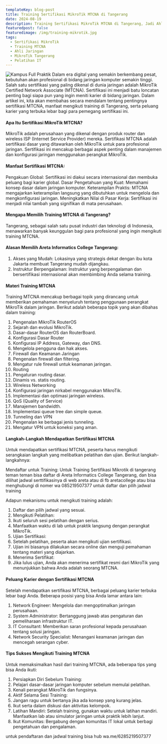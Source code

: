 ```yaml
---
templateKey: blog-post
title: Training Sertifikasi MikroTik MTCNA di Tangerang
date: 2024-08-19
description: Training Sertifikasi MikroTik MTCNA di Tangerang, Jadi Ahli Jaringan Bersertifikasi Global!
featuredpost: false
featuredimage: /img/training-mikrotik.jpg
tags:
  - Sertifikasi MikroTik
  - Training MTCNA
  - Ahli Jaringan
  - MikroTik Tangerang
  - Pelatihan IT
---
```


![Kampus Full Praktik](/img/training-mikrotik.jpg "Kampus Full Praktik")
Dalam era digital yang semakin berkembang pesat, kebutuhan akan profesional di bidang jaringan komputer semakin tinggi. Salah satu sertifikasi yang paling dikenal di dunia jaringan adalah MikroTik Certified Network Associate (MTCNA). Sertifikasi ini menjadi batu loncatan penting bagi siapa pun yang ingin meniti karier di bidang jaringan. Dalam artikel ini, kita akan membahas secara mendalam tentang pentingnya sertifikasi MTCNA, manfaat mengikuti training di Tangerang, serta peluang karier yang terbuka lebar bagi para pemegang sertifikasi ini.

#### Apa Itu Sertifikasi MikroTik MTCNA?
MikroTik adalah perusahaan yang dikenal dengan produk router dan wireless ISP (Internet Service Provider) mereka. Sertifikasi MTCNA adalah sertifikasi dasar yang ditawarkan oleh MikroTik untuk para profesional jaringan. Sertifikasi ini mencakup berbagai aspek penting dalam manajemen dan konfigurasi jaringan menggunakan perangkat MikroTik.

#### Manfaat Sertifikasi MTCNA:

Pengakuan Global: Sertifikasi ini diakui secara internasional dan membuka peluang bagi karier global.
Dasar Pengetahuan yang Kuat: Memahami konsep dasar dalam jaringan komputer.
Keterampilan Praktis: MTCNA mengajarkan keterampilan langsung yang dibutuhkan untuk mengelola dan mengkonfigurasi jaringan.
Meningkatkan Nilai di Pasar Kerja: Sertifikasi ini menjadi nilai tambah yang signifikan di mata perusahaan.

#### Mengapa Memilih Training MTCNA di Tangerang?
Tangerang, sebagai salah satu pusat industri dan teknologi di Indonesia, menawarkan banyak keunggulan bagi para profesional yang ingin mengikuti training MTCNA.

#### Alasan Memilih Areta Informatics College Tangerang:

1. Akses yang Mudah: Lokasinya yang strategis dekat dengan ibu kota Jakarta membuat Tangerang mudah dijangkau.
2. Instruktur Berpengalaman: Instruktur yang berpengalaman dan bersertifikasi internasional akan membimbing Anda selama training.

#### Materi Training MTCNA
Training MTCNA mencakup berbagai topik yang dirancang untuk memberikan pemahaman menyeluruh tentang penggunaan perangkat MikroTik dalam jaringan. Berikut adalah beberapa topik yang akan dibahas dalam training:

1. Pengenalan MikroTik RouterOS
2. Sejarah dan evolusi MikroTik.
3. Dasar-dasar RouterOS dan RouterBoard.
4. Konfigurasi Dasar Router
5. Konfigurasi IP Address, Gateway, dan DNS.
6. Mengelola pengguna dan hak akses.
7. Firewall dan Keamanan Jaringan
8. Pengenalan firewall dan filtering.
9. Mengatur rule firewall untuk keamanan jaringan.
10. Routing
11. Pengaturan routing dasar.
12. Dinamis vs. statis routing.
13. Wireless Networking
14. Konfigurasi jaringan nirkabel menggunakan MikroTik.
15. Implementasi dan optimasi jaringan wireless.
16. QoS (Quality of Service)
17. Manajemen bandwidth.
18. Implementasi queue tree dan simple queue.
19. Tunneling dan VPN
20. Pengenalan ke berbagai jenis tunneling.
21. Mengatur VPN untuk koneksi yang aman.

#### Langkah-Langkah Mendapatkan Sertifikasi MTCNA
Untuk mendapatkan sertifikasi MTCNA, peserta harus mengikuti serangkaian langkah yang melibatkan pelatihan dan ujian. Berikut langkah-langkahnya:

Mendaftar untuk Training:
Untuk Training Sertifikasi Mikrotik di tangerang teman teman bisa daftar di Areta Informatics College Tangerang, dan bisa dilihat jadwal serttifikasinya di web areta atau di fb aretacollege atau bisa menghubungi di nomer wa 085219507377 untuk daftar dan pilih jadwal training

Adapun mekanismu untuk mengikuti training adalah:
1. Daftar dan pilih jadwal yang sesuai.
2. Mengikuti Pelatihan:
3. Ikuti seluruh sesi pelatihan dengan serius.
4. Manfaatkan waktu di lab untuk praktik langsung dengan perangkat MikroTik.
5. Ujian Sertifikasi:
6. Setelah pelatihan, peserta akan mengikuti ujian sertifikasi.
7. Ujian ini biasanya dilakukan secara online dan menguji pemahaman tentang materi yang diajarkan.
8. Menerima Sertifikat:
9. Jika lulus ujian, Anda akan menerima sertifikat resmi dari MikroTik yang menunjukkan bahwa Anda adalah seorang MTCNA.

#### Peluang Karier dengan Sertifikasi MTCNA
Setelah mendapatkan sertifikasi MTCNA, berbagai peluang karier terbuka lebar bagi Anda. Beberapa posisi yang bisa Anda lamar antara lain:

1. Network Engineer: Mengelola dan mengoptimalkan jaringan perusahaan.
2. System Administrator: Bertanggung jawab atas pengaturan dan pemeliharaan infrastruktur IT.
3. IT Consultant: Memberikan saran profesional kepada perusahaan tentang solusi jaringan.
4. Network Security Specialist: Menangani keamanan jaringan dan mencegah serangan cyber.

#### Tips Sukses Mengikuti Training MTCNA
Untuk memaksimalkan hasil dari training MTCNA, ada beberapa tips yang bisa Anda ikuti:

1. Persiapkan Diri Sebelum Training:
2. Pelajari dasar-dasar jaringan komputer sebelum memulai pelatihan.
3. Kenali perangkat MikroTik dan fungsinya.
4. Aktif Selama Sesi Training:
5. Jangan ragu untuk bertanya jika ada konsep yang kurang jelas.
6. Ikut serta dalam diskusi dan aktivitas kelompok.
7. Latihan Mandiri:
Setelah training, gunakan waktu untuk latihan mandiri.
Manfaatkan lab atau simulator jaringan untuk praktik lebih lanjut.
8. Ikut Komunitas:
Bergabung dengan komunitas IT lokal untuk berbagi pengetahuan dan pengalaman.

untuk pendaftaran dan jadwal training bisa hub wa.me/6285219507377